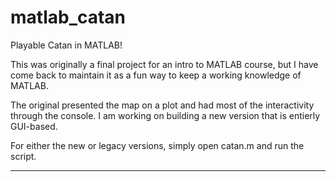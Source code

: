 # matlab_catan
Playable Catan in MATLAB!

This was originally a final project for an intro to MATLAB course, but I have come back to maintain it as a fun way to keep a working knowledge of MATLAB.

The original presented the map on a plot and had most of the interactivity through the console. I am working on building a new version that is entierly GUI-based.

For either the new or legacy versions, simply open catan.m and run the script.

---
